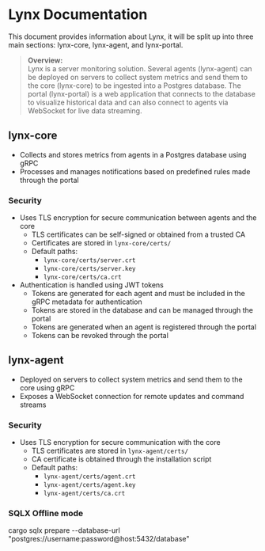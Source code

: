# Lynx Documentation

This document provides information about Lynx, it will be split up into three main sections: lynx-core, lynx-agent, and
lynx-portal.
> **Overview:**\
> Lynx is a server monitoring solution. Several agents (lynx-agent) can be deployed on servers to collect system metrics
> and send them to the core (lynx-core) to be ingested into a Postgres database. The portal (lynx-portal) is a web
> application that connects to the database to visualize historical data and can also connect to agents via WebSocket
> for
> live data streaming.

## lynx-core

- Collects and stores metrics from agents in a Postgres database using gRPC
- Processes and manages notifications based on predefined rules made through the portal

### Security

- Uses TLS encryption for secure communication between agents and the core
    - TLS certificates can be self-signed or obtained from a trusted CA
    - Certificates are stored in `lynx-core/certs/`
    - Default paths:
        - `lynx-core/certs/server.crt`
        - `lynx-core/certs/server.key`
        - `lynx-core/certs/ca.crt`
- Authentication is handled using JWT tokens
    - Tokens are generated for each agent and must be included in the gRPC metadata for authentication
    - Tokens are stored in the database and can be managed through the portal
    - Tokens are generated when an agent is registered through the portal
    - Tokens can be revoked through the portal

## lynx-agent

- Deployed on servers to collect system metrics and send them to the core using gRPC
- Exposes a WebSocket connection for remote updates and command streams

### Security

- Uses TLS encryption for secure communication with the core
    - TLS certificates are stored in `lynx-agent/certs/`
    - CA certificate is obtained through the installation script
    - Default paths:
        - `lynx-agent/certs/agent.crt`
        - `lynx-agent/certs/agent.key`
        - `lynx-agent/certs/ca.crt`

### SQLX Offline mode

cargo sqlx prepare --database-url "postgres://username:password@host:5432/database" 
